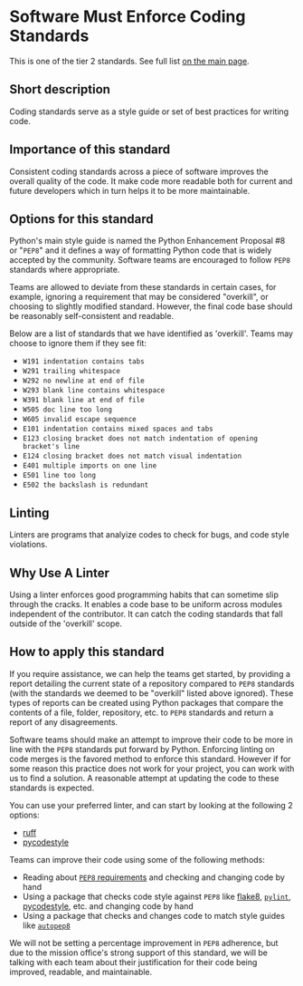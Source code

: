 # Software Must Enforce Coding Standards

This is one of the tier 2 standards. See full list [on the main page](../README.md).

## Short description

Coding standards serve as a style guide or set of best practices for writing code.

## Importance of this standard

Consistent coding standards across a piece of software improves the overall quality of the code. It make code more readable both for current and future developers which in turn helps it to be more maintainable.

## Options for this standard

Python's main style guide is named the Python Enhancement Proposal #8 or "`PEP8`" and it defines a way of formatting Python code that is widely accepted by the community. Software teams are encouraged to follow `PEP8` standards where appropriate.

Teams are allowed to deviate from these standards in certain cases, for example, ignoring a requirement that may be considered "overkill", or choosing to slightly modified standard. However, the final code base should be reasonably self-consistent and readable.

Below are a list of standards that we have identified as 'overkill'.  Teams may choose to ignore them if they see fit:
- `W191 indentation contains tabs`
- `W291 trailing whitespace`
- `W292 no newline at end of file`
- `W293 blank line contains whitespace`
- `W391 blank line at end of file`
- `W505 doc line too long`
- `W605 invalid escape sequence`
- `E101 indentation contains mixed spaces and tabs`
- `E123 closing bracket does not match indentation of opening bracket's line`
- `E124 closing bracket does not match visual indentation`
- `E401 multiple imports on one line`
- `E501 line too long`
- `E502 the backslash is redundant`

## Linting

Linters are programs that analyize codes to check for bugs, and code style violations.

## Why Use A Linter

Using a linter enforces good programming habits that can sometime slip through the cracks. It enables a code base to be uniform across modules independent of the contributor. It can catch the coding standards that fall outside of the 'overkill' scope.

## How to apply this standard

If you require assistance, we can help the teams get started, by providing a report detailing the current state of a repository compared to `PEP8` standards (with the standards we deemed to be "overkill" listed above ignored). These types of reports can be created using Python packages that compare the contents of a file, folder, repository, etc. to `PEP8` standards and return a report of any disagreements.

Software teams should make an attempt to improve their code to be more in line with the `PEP8` standards put forward by Python. Enforcing linting on code merges is the favored method to enforce this standard.  However if for some reason this practice does not work for your project, you can work with us to find a solution.  A reasonable attempt at updating the code to these standards is expected.  

You can use your preferred linter, and can start by looking at the following 2 options:

- [ruff](https://pypi.org/project/ruff/)
- [pycodestyle](https://pypi.org/project/pycodestyle/)

Teams can improve their code using some of the following methods:

- Reading about [`PEP8` requirements](https://www.python.org/dev/peps/pep-0008/) and checking and changing code by hand
- Using a package that checks code style against `PEP8` like [flake8](https://flake8.pycqa.org/en/latest/), [`pylint`](https://www.pylint.org/), [pycodestyle](https://pep8.readthedocs.io/en/latest/intro.html), etc. and changing code by hand
- Using a package that checks and changes code to match style guides like [`autopep8`](https://pep8.readthedocs.io/en/latest/intro.html)

We will not be setting a percentage improvement in `PEP8` adherence, but due to the mission office's strong support of this standard, we will be talking with each team about their justification for their code being improved, readable, and maintainable.
